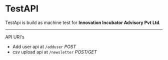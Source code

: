 # TestAPI
TestApi is build as machine test for **Innovation Incubator Advisory Pvt Ltd**.

---
API URI's
* Add user api at `/adduser` *POST*
* csv upload api at `/newsletter` *POST/GET*